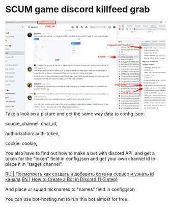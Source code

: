 # SCUM game discord killfeed grab


![alt get this in config.json: chat_id to source_channel, auth-token to authorization and cookie](https://github.com/artskar/scum-killfeed/blob/main/data4bot.png)
Take a look on a picture and get the same way data to config.json:

source_channel: chat_id,

authorization: auth-token,

cookie: cookie,

You also have to find out how to make a bot with discord API. and get a token for the "token" field in config.json
and get your own channel id to place it in "target_channel".

[RU | Посмотреть как создать и добавить бота на сервер и узнать id канала](https://vc.ru/services/288966-bot-discord-kak-sozdat-i-dobavit-na-server)
[EN | How to Create a Bot in Discord (1-3 step)](https://www.wikihow.com/Create-a-Bot-in-Discord)

And place ur squad nicknames to "names" field in config.json

You can use bot-hosting.net to run this bot almost for free. 
